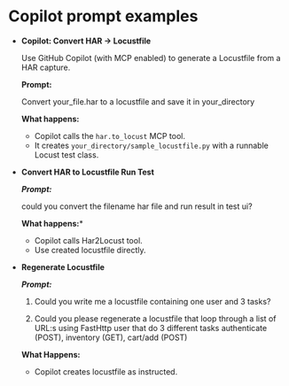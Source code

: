 # Copilot prompt examples

+ **Copilot: Convert HAR → Locustfile**

    Use GitHub Copilot (with MCP enabled) to generate a Locustfile from a HAR capture.

    **Prompt:**

    Convert your_file.har to a locustfile and save it in your_directory

    **What happens:**
    - Copilot calls the `har.to_locust` MCP tool.
    - It creates `your_directory/sample_locustfile.py` with a runnable Locust test class.

* **Convert HAR to Locustfile Run Test**

    ***Prompt:***

    
    could you convert the filename har file and run result in test ui?

    
    **What happens:***
    - Copilot calls Har2Locust tool.
    - Use created locustfile directly.

* **Regenerate Locustfile**

    ***Prompt:***


    1. Could you write me a locustfile containing one user and 3 tasks?

    2. Could you please regenerate a locustfile that loop through a list of URL:s using FastHttp user that do 3 different tasks authenticate (POST), inventory (GET), cart/add (POST)


    **What Happens:**
    - Copilot creates locustfile as instructed.